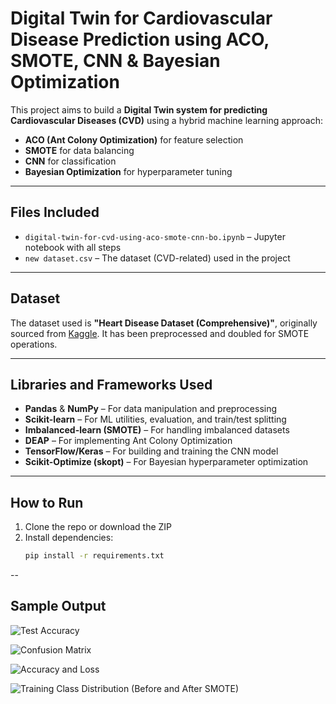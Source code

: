 # Digital Twin for Cardiovascular Disease Prediction using ACO, SMOTE, CNN & Bayesian Optimization

This project aims to build a **Digital Twin system for predicting Cardiovascular Diseases (CVD)** using a hybrid machine learning approach:
- **ACO (Ant Colony Optimization)** for feature selection
- **SMOTE** for data balancing
- **CNN** for classification
- **Bayesian Optimization** for hyperparameter tuning

---

##  Files Included

- `digital-twin-for-cvd-using-aco-smote-cnn-bo.ipynb` – Jupyter notebook with all steps
- `new dataset.csv` – The dataset (CVD-related) used in the project

---

##  Dataset

The dataset used is **"Heart Disease Dataset (Comprehensive)"**, originally sourced from [Kaggle](https://www.kaggle.com/datasets/sid321axn/heart-statlog-cleveland-hungary-final). It has been preprocessed and doubled for SMOTE operations.

---

##  Libraries and Frameworks Used

- **Pandas** & **NumPy** – For data manipulation and preprocessing
- **Scikit-learn** – For ML utilities, evaluation, and train/test splitting
- **Imbalanced-learn (SMOTE)** – For handling imbalanced datasets
- **DEAP** – For implementing Ant Colony Optimization
- **TensorFlow/Keras** – For building and training the CNN model
- **Scikit-Optimize (skopt)** – For Bayesian hyperparameter optimization

---

##  How to Run

1. Clone the repo or download the ZIP
2. Install dependencies:  
   ```bash
   pip install -r requirements.txt

--

##  Sample Output 

![Test Accuracy](https://github.com/user-attachments/assets/0ee92843-46ae-43e3-94c8-729a43b79d9e)


![Confusion Matrix](https://github.com/user-attachments/assets/8f37b5f2-491f-46a3-a74a-fa775beb4f15)


![Accuracy and Loss](https://github.com/user-attachments/assets/8cc6d2ed-0727-4ec4-a573-df26a8dd430c)


![Training Class Distribution (Before and After SMOTE)](https://github.com/user-attachments/assets/56971d44-6453-4ac9-9e22-f2694c3d80b7)
